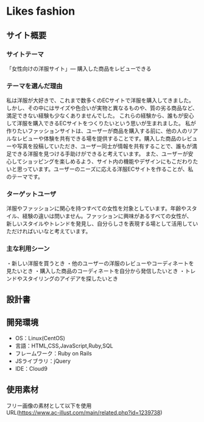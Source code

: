 # Likes fashion

## サイト概要
### サイトテーマ
「女性向けの洋服サイト」― 購入した商品をレビューできる

### テーマを選んだ理由
私は洋服が大好きで、これまで数多くのECサイトで洋服を購入してきました。しかし、その中にはサイズや色合いが実物と異なるものや、質の劣る商品など、満足できない経験も少なくありませんでした。
これらの経験から、誰もが安心して洋服を購入できるECサイトをつくりたいという思いが生まれました。
私が作りたいファッションサイトは、ユーザーが商品を購入する前に、他の人のリアルなレビューや体験を共有できる場を提供することです。購入した商品のレビューや写真を投稿していただき、ユーザー同士が情報を共有することで、誰もが満足できる洋服を見つける手助けができると考えています。
また、ユーザーが安心してショッピングを楽しめるよう、サイト内の機能やデザインにもこだわりたいと思っています。ユーザーのニーズに応える洋服ECサイトを作ることが、私のテーマです。

### ターゲットユーザ
洋服やファッションに関心を持つすべての女性を対象としています。年齢やスタイル、経験の違いは問いません。ファッションに興味があるすべての女性が、<br>
新しいスタイルやトレンドを発見し、自分らしさを表現する場として活用していただければいいなと考えています。

### 主な利用シーン
・新しい洋服を買うとき
・他のユーザーの洋服のレビューやコーディネートを見たいとき
・購入した商品のコーディネートを自分から発信したいとき
・トレンドやスタイリングのアイデアを探したいとき

## 設計書
<!--テーマを設定・提出する時点では不要です-->

## 開発環境
- OS：Linux(CentOS)
- 言語：HTML,CSS,JavaScript,Ruby,SQL
- フレームワーク：Ruby on Rails
- JSライブラリ：jQuery
- IDE：Cloud9

## 使用素材
フリー画像の素材として以下を使用<br>
URL(https://www.ac-illust.com/main/related.php?id=1239738)

